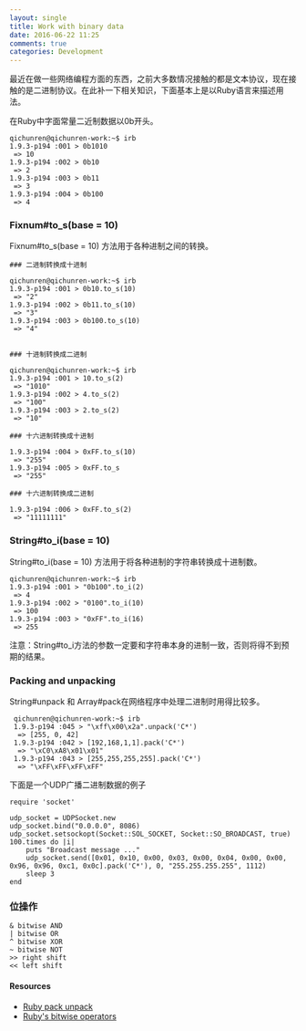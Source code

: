```yaml
---
layout: single
title: Work with binary data
date: 2016-06-22 11:25
comments: true
categories: Development
---
```


最近在做一些网络编程方面的东西，之前大多数情况接触的都是文本协议，现在接触的是二进制协议。在此补一下相关知识，下面基本上是以Ruby语言来描述用法。

在Ruby中字面常量二近制数据以0b开头。

    qichunren@qichunren-work:~$ irb
    1.9.3-p194 :001 > 0b1010
     => 10 
    1.9.3-p194 :002 > 0b10
     => 2 
    1.9.3-p194 :003 > 0b11
     => 3 
    1.9.3-p194 :004 > 0b100
     => 4
     
     
### Fixnum#to_s(base = 10) 

Fixnum#to_s(base = 10) 方法用于各种进制之间的转换。
     
    ### 二进制转换成十进制
    
    qichunren@qichunren-work:~$ irb
    1.9.3-p194 :001 > 0b10.to_s(10)
     => "2" 
    1.9.3-p194 :002 > 0b11.to_s(10)
     => "3" 
    1.9.3-p194 :003 > 0b100.to_s(10)
     => "4"
     
     
    ### 十进制转换成二进制

    qichunren@qichunren-work:~$ irb
    1.9.3-p194 :001 > 10.to_s(2)
     => "1010" 
    1.9.3-p194 :002 > 4.to_s(2)
     => "100" 
    1.9.3-p194 :003 > 2.to_s(2)
     => "10"
    
    ### 十六进制转换成十进制
    
    1.9.3-p194 :004 > 0xFF.to_s(10)
     => "255" 
    1.9.3-p194 :005 > 0xFF.to_s
     => "255" 
    
    ### 十六进制转换成二进制
    
    1.9.3-p194 :006 > 0xFF.to_s(2)
     => "11111111"
         
### String#to_i(base = 10)

String#to_i(base = 10) 方法用于将各种进制的字符串转换成十进制数。  

    qichunren@qichunren-work:~$ irb
    1.9.3-p194 :001 > "0b100".to_i(2)
     => 4 
    1.9.3-p194 :002 > "0100".to_i(10)
     => 100 
    1.9.3-p194 :003 > "0xFF".to_i(16)
     => 255   
     
注意：String#to_i方法的参数一定要和字符串本身的进制一致，否则将得不到预期的结果。      

### Packing and unpacking

 String#unpack 和 Array#pack在网络程序中处理二进制时用得比较多。
 
     qichunren@qichunren-work:~$ irb
     1.9.3-p194 :045 > "\xff\x00\x2a".unpack('C*')
      => [255, 0, 42]
     1.9.3-p194 :042 > [192,168,1,1].pack('C*')
      => "\xC0\xA8\x01\x01" 
     1.9.3-p194 :043 > [255,255,255,255].pack('C*')
      => "\xFF\xFF\xFF\xFF"
     
下面是一个UDP广播二进制数据的例子

    require 'socket'

    udp_socket = UDPSocket.new 
    udp_socket.bind("0.0.0.0", 8086)
    udp_socket.setsockopt(Socket::SOL_SOCKET, Socket::SO_BROADCAST, true) 
    100.times do |i| 
	    puts "Broadcast message ..."
	    udp_socket.send([0x01, 0x10, 0x00, 0x03, 0x00, 0x04, 0x00, 0x00, 0x96, 0x96, 0xc1, 0x0c].pack('C*'), 0, "255.255.255.255", 1112) 
	    sleep 3
    end     
         
         
### 位操作

```
& bitwise AND
| bitwise OR
^ bitwise XOR
~ bitwise NOT
>> right shift
<< left shift         
```



#### Resources

* [Ruby pack unpack](http://blog.bigbinary.com/2011/07/20/ruby-pack-unpack.html)
* [Ruby's bitwise operators](https://calleerlandsson.com/2014/02/06/rubys-bitwise-operators/)
